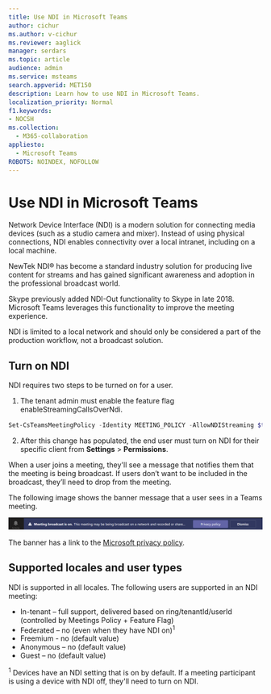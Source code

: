 ```yaml
---
title: Use NDI in Microsoft Teams
author: cichur
ms.author: v-cichur
ms.reviewer: aaglick
manager: serdars
ms.topic: article
audience: admin
ms.service: msteams
search.appverid: MET150
description: Learn how to use NDI in Microsoft Teams.
localization_priority: Normal
f1.keywords:
- NOCSH
ms.collection: 
  - M365-collaboration
appliesto: 
  - Microsoft Teams
ROBOTS: NOINDEX, NOFOLLOW
---
```


# Use NDI in Microsoft Teams

Network Device Interface (NDI) is a modern solution for connecting media devices (such as a studio camera and mixer). Instead of using physical connections, NDI enables connectivity over a local intranet, including on a local machine.

NewTek NDI® has become a standard industry solution for producing live content for streams and has gained significant awareness and adoption in the professional broadcast world.

Skype previously added NDI-Out functionality to Skype in late 2018. Microsoft Teams leverages this functionality to improve the meeting experience.

NDI is limited to a local network and should only be considered a part of the production workflow, not a broadcast solution.

## Turn on NDI

NDI requires two steps to be turned on for a user.

1.	The tenant admin must enable the feature flag enableStreamingCallsOverNdi.

```PowerShell
Set-CsTeamsMeetingPolicy -Identity MEETING_POLICY -AllowNDIStreaming $true
```

2. After this change has populated, the end user must turn on NDI for their specific client from **Settings** > **Permissions**.


When a user joins a meeting, they'll see a message that notifies them that the meeting is being broadcast. If users don’t want to be included in the broadcast, they’ll need to drop from the meeting. 

The following image shows the banner message that a user sees in a Teams meeting.

![An image of the NDI banner that displays in a Teams meeting.](media/NDI-disclosure.png)

The banner has a link to the [Microsoft privacy policy](https://support.skype.com/faq/FA34853/what-is-skype-for-content-creators?q=ndi).

## Supported locales and user types

NDI is supported in all locales. The following users are supported in an NDI meeting:

-	In-tenant – full support, delivered based on ring/tenantId/userId (controlled by Meetings Policy + Feature Flag)
-	Federated – no (even when they have NDI on)<sup>1</sup>
-	Freemium - no (default value)
-	Anonymous – no (default value)
-	Guest – no  (default value)

<sup>1</sup> Devices have an NDI setting that is on by default. If a meeting participant is using a device with NDI off, they'll need to turn on NDI.
